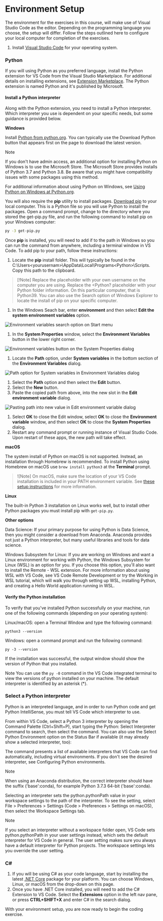 # Environment Setup

The environment for the exercises in this course, will make use of Visual Studio Code as the editor. Depending on the programming language you choose, the setup will differ. Follow the steps outlined here to configure your local computer for completion of the exercises.

1. Install [Visual Studio Code](https://code.visualstudio.com/) for your operating system.

### Python

If you will using Python as you preferred language, install the Python extension for VS Code from the Visual Studio Marketplace. For additional details on installing extensions, see [Extension Marketplace](https://code.visualstudio.com/docs/editor/extension-gallery). The Python extension is named Python and it's published by Microsoft.

#### Install a Python interpreter

Along with the Python extension, you need to install a Python interpreter. Which interpreter you use is dependent on your specific needs, but some guidance is provided below.

**Windows**

Install [Python from python.org](https://www.python.org/downloads/). You can typically use the Download Python button that appears first on the page to download the latest version.

>[!Note]
>If you don't have admin access, an additional option for installing Python on Windows is to use the Microsoft Store. The Microsoft Store provides installs of Python 3.7 and Python 3.8. Be aware that you might have compatibility issues with some packages using this method.

For additional information about using Python on Windows, see [Using Python on Windows at Python.org](https://docs.python.org/3.7/using/windows.html).

You will also require the **pip** utility to install packages. [Download pip](https://bootstrap.pypa.io/get-pip.py) to your local computer.  This is a Python file so you will use Python to install the packages. Open a command prompt, change to the directory where you stored the get-pip.py file, and run the following command to install pip on your Windows computer:

```bash
py -3 get-pip.py
```

Once **pip** is installed, you will need to add if to the path in Windows so you can run the command from anywhere, including a terminal window in VS Code.  To add pip to your path, follow these instructions:

1. Locate the **pip** install folder. This will typically be found in the C:\Users\<yourusernam>\AppData\Local\Programs\<Python>\Scripts. Copy this path to the clipboard.

>[!Note] Replace the <yourusername> placeholder with your own username on the computer you are using.  Replace the <Python? placeholder with your Python folder information. On this particular computer, that is Python39.  You can also use the Search option of Windows Explorer to locate the install of pip on your specific computer.
                                                                                                                            
1. In the Windows Seach bar, enter **environment** and then select **Edit the system environment variables** option.

![Environment variables search option on Start menu](media/environment.png)

1. In the **System Properties** window, select the **Environment Variables** button in the lower right corner.

![Environment variables button on the System Properties dialog](media/envbutton.png)

1. Locate the **Path** option, under **System variables** in the bottom section of the **Environment Variables** dialog.

![Path option for System variables in Environment Variables dialog](media/media/system-path.png)

1. Select the **Path** option and then select the **Edit** button.
1. Select the **New** button.
1. Paste the copied path from above, into the new slot in the **Edit environment variable** dialog.

![Pasting path into new value in Edit environment variable dialog](new-path.png)

1. Select **OK** to close the Edit window, select **OK** to close the **Environment variable** window, and then select **OK** to close the **System Properties** dialog. 
1. Restart any command prompt or running instance of Visual Studio Code. Upon restart of these apps, the new path will take effect.


**macOS**

The system install of Python on macOS is not supported. Instead, an installation through Homebrew is recommended. To install Python using Homebrew on macOS use ```brew install python3``` at the **Terminal** prompt.

>![Note]
>On macOS, make sure the location of your VS Code installation is included in your PATH environment variable. See [these setup instructions](https://code.visualstudio.com/docs/setup/mac#_launching-from-the-command-line) for more information.

**Linux**

The built-in Python 3 installation on Linux works well, but to install other Python packages you must install pip with ```get-pip.py```.

**Other options**

Data Science: If your primary purpose for using Python is Data Science, then you might consider a download from Anaconda. Anaconda provides not just a Python interpreter, but many useful libraries and tools for data science.

Windows Subsystem for Linux: If you are working on Windows and want a Linux environment for working with Python, the Windows Subsystem for Linux (WSL) is an option for you. If you choose this option, you'll also want to install the Remote - WSL extension. For more information about using WSL with VS Code, see VS Code Remote Development or try the Working in WSL tutorial, which will walk you through setting up WSL, installing Python, and creating a Hello World application running in WSL.

#### Verify the Python installation

To verify that you've installed Python successfully on your machine, run one of the following commands (depending on your operating system):

Linux/macOS: open a Terminal Window and type the following command:

```python3 --version```

Windows: open a command prompt and run the following command:

```py -3 --version```

If the installation was successful, the output window should show the version of Python that you installed.

Note You can use the ```py -0``` command in the VS Code integrated terminal to view the versions of python installed on your machine. The default interpreter is identified by an asterisk (*).

### Select a Python interpreter

Python is an interpreted language, and in order to run Python code and get Python IntelliSense, you must tell VS Code which interpreter to use.

From within VS Code, select a Python 3 interpreter by opening the Command Palette (Ctrl+Shift+P), start typing the Python: Select Interpreter command to search, then select the command. You can also use the Select Python Environment option on the Status Bar if available (it may already show a selected interpreter, too):

The command presents a list of available interpreters that VS Code can find automatically, including virtual environments. If you don't see the desired interpreter, see Configuring Python environments.

>[!Note]
>When using an Anaconda distribution, the correct interpreter should have the suffix ('base':conda), for example Python 3.7.3 64-bit ('base':conda).

Selecting an interpreter sets the python.pythonPath value in your workspace settings to the path of the interpreter. To see the setting, select File > Preferences > Settings (Code > Preferences > Settings on macOS), then select the Workspace Settings tab.

>[!Note]
>If you select an interpreter without a workspace folder open, VS Code sets python.pythonPath in your user settings instead, which sets the default interpreter for VS Code in general. The user setting makes sure you always have a default interpreter for Python projects. The workspace settings lets you override the user setting.

### C#

1. If you will be using C# as your code language, start by installing the latest [.NET Core](https://docs.microsoft.com/dotnet/core/install/windows?tabs=netcore31) package for your platform. You can choose Windows, Linux, or macOS from the drop-down on this page.
1. Once you have .NET Core installed, you will need to add the C# Extension to VS Code. Select the **Extensions** option in the left nav pane, or press **CTRL+SHIFT+X** and enter C# in the search dialog.

With your environment setup, you are now ready to begin the coding exercise.
